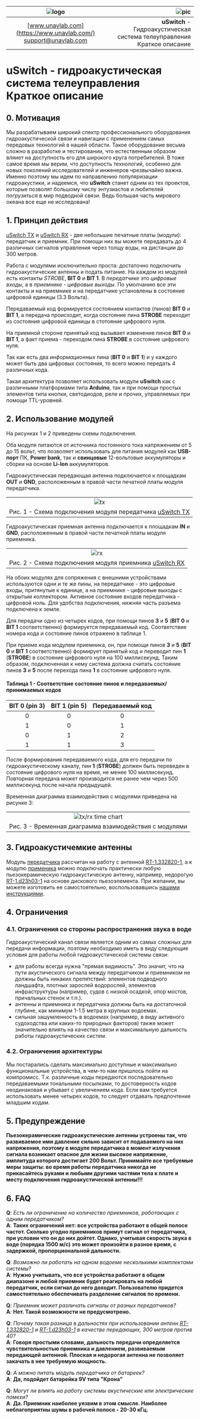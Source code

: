 
| ![logo](https://ucnl.github.io/documentation/sm_logo.png) | ![pic](uSwitch_TX.png) |
| :---: | ---: |
| [www.unavlab.com](https://www.unavlab.com/) <br/> [support@unavlab.com](mailto:support@unavlab.com) | **uSwitch** - Гидроакустическая система телеуправления <br/> Краткое описание |

# **uSwitch** - гидроакустическая система телеуправления <br/> Краткое описание

<div style="page-break-after: always;"></div>

## 0. Мотивация
Мы разрабатываем широкий спектр профессионального оборудования гидроакустической связи и навигации с применением самых передовых технологий в нашей области. Такое оборудование весьма сложно в разработке и тестировании, что естественным образом вляиет на доступность его для широкого круга потребителей. 
В тоже самое время мы верим, что доступность технологий, особенно для новых поколений исследователей и инженеров чрезвычайно важна. Именно поэтому мы идем по направлению популяризации гидроакустики, и надеемся, что **uSwitch** станет одним из тех проектов, которые позволят большому числу энтузиастов и любителей _погрузиться_ в мир подводной связи. Ведь большая часть мирового океана все еще не исследована!


## 1. Принцип действия
[uSwitch TX](uSwitch_TX_Specification_ru) и [uSwitch RX](uSwitch_RX_Specification_ru) - две небольшие печатные платы (модули): передатчик и приемник. При помощи них вы можете передавать до 4 различных сигналов управления через толщу воды, на дистанции до 300 метров.

Работа с модулями исключительно проста: достаточно подключить гидроакустические антенны и подать питание.
На каждом из модулей есть контакты *STROBE*, **BIT 0** и **BIT 1**. В _передатчике_ это _цифровые входы_, а в _приемнике_ - _цифровые выходы_.
По умолчанию все эти контакты и на приемнике и на передатчике установлены в состояние цифровой единицы (3.3 Вольта). 

Передаваемый код формируется состоянием контактов (пинов) **BIT 0** и **BIT 1**, а передача происходит, когда состояние пина **STROBE** переходит из состояния цифровой единицы в стотояние цифрового нуля.

На приемной стороне принятый код вызывает изменение пинов **BIT 0** и **BIT 1**, а факт приема - переходом пина **STROBE** в состояние цифрового нуля.

Так как есть два _информационных_ пина (**BIT 0** и **BIT 1**) и у каждого может быть два цифровых состояния, то всего можно передать 4 различных кода.

Такая архитектура позволяет использовать модули **uSwitch** как с различными платформами типа **Arduino**, так и при помощи простых элементов типа кнопки, светодиодов, реле и прочих, управляемых при помощи TTL-уровней.

## 2. Использование модулей

На рисунках 1 и 2 приведены схемы подключения.

Оба модуля питаются от источника постоянного тока напряжением от 5 до 15 вольт, что позволяет использовать для питания модулей как **USB-порт** ПК, **Power bank**, так и **свинцовые** 12-вольтовые аккумуляторы и сборки на основе **Li-Ion** аккумуляторов.

Гидроакустическая передающая антенна подключается к площадкам **OUT** и **GND**, расположенным в правой части печатной платы модуля передатчика.

| |
| :---: |
| ![tx](uSwitch_TX_connection.png) |
| Рис. 1 - Схема подключения модуля передатчика [uSwitch TX](uSwitch_TX_Specification_ru) |

Гидроакустическая приемная антенна подключается к площадкам **IN** и **GND**, расположенным в правой части печатной платы модуля приемника.

| |
| :---: |
| ![rx](uSwitch_RX_connection.png) |
| Рис. 2 - Схема подключения модуля приемника [uSwitch RX](uSwitch_RX_Specification_ru) |

На обоих модулях для сопряжения с внешними устройствами используются одни и те же пины, на передатчике - это цифровые входы, притянутые к единице, а на приемнике - цифровые выходы с открытым коллектором.
Активное состояние входов передатчика - цифровой ноль.
Для удобства подключения, нижняя часть разъема подключена к земле. 

Для передачи одно из четырех кодов, при помощи пинов **3** и **5** (**BIT 0** и **BIT 1** соответственно) формируется передаваемый код. Соответствие номера кода и состояние пинов отражено в таблице 1.

При приеме кода модулем приемника, он, при помощи пинов **3** и **5** (**BIT 0** и **BIT 1** соответственно) формирует принятый код и переводит пин **1** (**STROBE**) в состояние цифрового нуля на 100 миллисекунд. Таким образом, подключенная к нему система должна считать состояние пинов **3** и **5** после перехода пина **1** в состояние цифрового нуля.

#### Таблица 1 - Соответствие состояние пинов и передаваемых/принимаемых кодов

| **BIT 0** (pin 3) | **BIT 1** (pin 5) | Передаваемый код |
| :---: | :---: | :---: |
| 0 | 0 | 0 |
| 1 | 0 | 1 |
| 0 | 1 | 2 |
| 1 | 1 | 3 |

После формирования передаваемого кода, для его передачи по гидроакустическому каналу, пин **1** (**STROBE**) должен быть переведен в состояние цифрового нуля на время, не менее 100 миллисекунд. Повторная передача может производится не ранее чем через 500 миллисекунд после начала предыдущей.

Временная диаграмма взаимодействия с модулями приведена на рисунке 3:

| |
| :---: |
| ![tx/rx time chart](uSwitch_txrx_diagram.png) |
| Рис. 3 - Временная диаграмма взаимодействия с модулями |

## 3. Гидроакустичемкие антенны
Модуль [передатчика](uSwitch_TX_Specification_ru) рассчитан на работу с антенной [RT-1.332820-1](https://docs.unavlab.com/documentation/RU/Transducers/RT_1_332820_1_Specification_ru.html), а к модулю [применика](uSwitch_RX_Specification_ru) можно подключать практически любую пьезокерамическую гидроакустическую антенну, например, недорогую [RT-1.d23h03-1](/products/Transducers/RT_1_d23h03_1_ru) на основе дискового пьезоэлемента.
При желании, вы можете изготовить ее самостоятельно, воспользовавшись [нашими инструкциями](/projects/disk_hydrophone/README_RU.html).

## 4. Ограничения
### 4.1. Ограничения со стороны распространения звука в воде
Гидроакустический канал связи является одним из самых сложных для передачи информации, поэтому необходимо иметь в виду следующие условия для работы любой гидроакустической системы связи:
- для работы всегда нужна "прямая видимость". Это значит, что на пути акустического сигнала между передатчиком и приемником не должны быть никаких препятствий: элементов подводного ландшафта, плотных зарослей водорослей, элементов инфраструктуры (например, судов с низкой осадкой, опор мостов, причальных стенок и т.п.). 
- антенны и приемника и передатчика должны быть на достаточной глубине, как минимум 1-1.5 метра в крупных водоемах.
- сильная зашумленность в водоемах (например, в виду активного судоходства или каких-то природных факторов) также может значительно влиять на качество связи и максимальную дальность работы гидроакустических систем.

### 4.2. Ограничения архитектуры
Мы постарались сделать максимально доступные и максимально функциональные устройства, в чем-то нам пришлось пойти на компромисс. Т.к. различные коды передаются последовательно передаваемыми тональными посылками, то достоверность кодов неодинаковая и убывает с увеличением кода. Если вам требуется использовать менее четырех кодов, то следует отдавать предпочтение младшим кодам.

## 5. Предупреждение
**Пьезокерамические гидроакустические антенны устроены так, что развиваемое ими давление сильно зависит от подаваемого на них напряжения, поэтому в модуле передатчика в момент излучения сигнала возникает опасное для жизни высокое напряжение, амплитуда которого достигает 200 Вольт. Принимайте все требуемые меры защиты: во время работы передатчика никогда не прикасайтесь руками и любыми другими частями тела к плате и месту подключения гидроакустической антенны!!!**


## 6. FAQ
**Q**: *Есть ли ограничение на количество приемников, работающих с одним передатчиком?*  
**А**: **Таких ограничений нет: все устройства работают в общей полосе частот. Сколько угодно приемников примут сигнал от передатчика, при условии что он до них дойтет. Однако, учитывая скорость звука в воде (порядка 1500 м/с) это может произойти в разное время, с задержкой, пропорциональной дальности.**  

**Q**: *Возможно ли работать на одном водоеме несколькими комплектами системы?*  
**A**: **Нужно учитывать, что все устройства работают в общем диапазоне и любой приемник будет реагировать на любой передатчик, если сигнал до него доходит. Пользователю придется самостоятельно обеспечивать разделение сигналов по времени.**  

**Q**: *Приемник может различать сигналы от разных передатчиков?*  
**A**: **Нет. Такой возможности не предусмотрено.**  

**Q**: *Почему такая разница в дальностях при использовании антенн [RT-1.332820-1](https://docs.unavlab.com/documentation/RU/Transducers/RT_1_332820_1_Specification_ru.html) и [RT-1.d23h03-1](/products/Transducers/RT_1_d23h03_1_ru) в качестве передающих, 300 метров против 40?*  
**A**: **Говоря простыми словами, дальность передачи определяется чувствительностью приемника и давлением, развиваемым передающей антенной. Плоская и недорогая антенна не позволяет закачать в нее требуемую мощность.**  

**Q**: *А можно питать модуль передатчика от батареек?*  
**A**: **Да, подойдет батарейка 9V типа "Крона"**  

**Q**: *Могут ли влиять на работу системы акустические или электрические помехи?*  
**A**: **Да. Приемник наиболее уязвим в этом смысле. Наиболее неблагоприятны шумы в рабочей полосе - 20-30 кГц.**  


